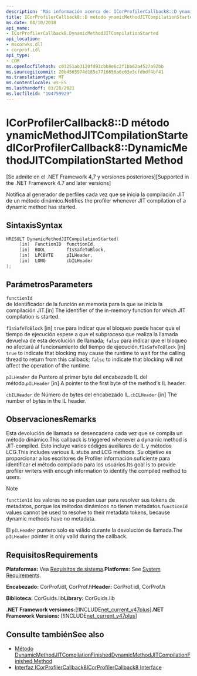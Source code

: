 ```yaml
---
description: 'Más información acerca de: ICorProfilerCallback8::D ynamicMethodJITCompilationStarted (método)'
title: ICorProfilerCallback8::D método ynamicMethodJITCompilationStarted
ms.date: 04/10/2018
api_name:
- ICorProfilerCallback8.DynamicMethodJITCompilationStarted
api_location:
- mscorwks.dll
- corprof.idl
api_type:
- COM
ms.openlocfilehash: c03251ab3120fd93cbb8e6c2f1bb62a4527a92bb
ms.sourcegitcommit: 20b4565974d185c7716656a6c63e3cfdbdf4bf41
ms.translationtype: MT
ms.contentlocale: es-ES
ms.lasthandoff: 03/20/2021
ms.locfileid: "104759929"
---
```

# <a name="icorprofilercallback8dynamicmethodjitcompilationstarted-method"></a><span data-ttu-id="611b0-103">ICorProfilerCallback8::D método ynamicMethodJITCompilationStarted</span><span class="sxs-lookup"><span data-stu-id="611b0-103">ICorProfilerCallback8::DynamicMethodJITCompilationStarted Method</span></span>

<span data-ttu-id="611b0-104">[Se admite en el .NET Framework 4,7 y versiones posteriores]</span><span class="sxs-lookup"><span data-stu-id="611b0-104">[Supported in the .NET Framework 4.7 and later versions]</span></span>  
  
<span data-ttu-id="611b0-105">Notifica al generador de perfiles cada vez que se inicia la compilación JIT de un método dinámico.</span><span class="sxs-lookup"><span data-stu-id="611b0-105">Notifies the profiler whenever JIT compilation of a dynamic method has started.</span></span>  
  
## <a name="syntax"></a><span data-ttu-id="611b0-106">Sintaxis</span><span class="sxs-lookup"><span data-stu-id="611b0-106">Syntax</span></span>  
  
```cpp  
HRESULT DynamicMethodJITCompilationStarted(  
     [in]  FunctionID  functionId,
     [in]  BOOL        fIsSafeToBlock,
     [in]  LPCBYTE     pILHeader,
     [in]  LONG        cbILHeader
);  
```  
  
## <a name="parameters"></a><span data-ttu-id="611b0-107">Parámetros</span><span class="sxs-lookup"><span data-stu-id="611b0-107">Parameters</span></span>  

`functionId`  
<span data-ttu-id="611b0-108">de Identificador de la función en memoria para la que se inicia la compilación JIT.</span><span class="sxs-lookup"><span data-stu-id="611b0-108">[in] The identifier of the in-memory function for which JIT compilation is started.</span></span>

<span data-ttu-id="611b0-109">`fIsSafeToBlock` [in] `true` para indicar que el bloqueo puede hacer que el tiempo de ejecución espere a que el subproceso que realiza la llamada devuelva de esta devolución de llamada; `false` para indicar que el bloqueo no afectará al funcionamiento del tiempo de ejecución.</span><span class="sxs-lookup"><span data-stu-id="611b0-109">`fIsSafeToBlock` [in] `true` to indicate that blocking may cause the runtime to wait for the calling thread to return from this callback; `false` to indicate that blocking will not affect the operation of the runtime.</span></span>  

<span data-ttu-id="611b0-110">`pILHeader` de Puntero al primer byte del encabezado IL del método.</span><span class="sxs-lookup"><span data-stu-id="611b0-110">`pILHeader` [in] A pointer to the first byte of the method's IL header.</span></span>

<span data-ttu-id="611b0-111">`cbILHeader` de Número de bytes del encabezado IL.</span><span class="sxs-lookup"><span data-stu-id="611b0-111">`cbILHeader` [in] The number of bytes in the IL header.</span></span>

## <a name="remarks"></a><span data-ttu-id="611b0-112">Observaciones</span><span class="sxs-lookup"><span data-stu-id="611b0-112">Remarks</span></span>  

<span data-ttu-id="611b0-113">Esta devolución de llamada se desencadena cada vez que se compila un método dinámico.</span><span class="sxs-lookup"><span data-stu-id="611b0-113">This callback is triggered whenever a dynamic method is JIT-compiled.</span></span> <span data-ttu-id="611b0-114">Esto incluye varios códigos auxiliares de IL y métodos LCG.</span><span class="sxs-lookup"><span data-stu-id="611b0-114">This includes various IL stubs and LCG methods.</span></span> <span data-ttu-id="611b0-115">Su objetivo es proporcionar a los escritores de Profiler información suficiente para identificar el método compilado para los usuarios.</span><span class="sxs-lookup"><span data-stu-id="611b0-115">Its goal is to provide profiler writers with enough information to identify the compiled method to users.</span></span>

> [!NOTE]
> <span data-ttu-id="611b0-116">`functionId` los valores no se pueden usar para resolver sus tokens de metadatos, porque los métodos dinámicos no tienen metadatos.</span><span class="sxs-lookup"><span data-stu-id="611b0-116">`functionId` values cannot be used to resolve to their metadata tokens, because dynamic methods have no metadata.</span></span>

<span data-ttu-id="611b0-117">El `pILHeader` puntero solo es válido durante la devolución de llamada.</span><span class="sxs-lookup"><span data-stu-id="611b0-117">The `pILHeader` pointer is only valid during the callback.</span></span>

## <a name="requirements"></a><span data-ttu-id="611b0-118">Requisitos</span><span class="sxs-lookup"><span data-stu-id="611b0-118">Requirements</span></span>  

 <span data-ttu-id="611b0-119">**Plataformas:** Vea [Requisitos de sistema](../../get-started/system-requirements.md).</span><span class="sxs-lookup"><span data-stu-id="611b0-119">**Platforms:** See [System Requirements](../../get-started/system-requirements.md).</span></span>  
  
 <span data-ttu-id="611b0-120">**Encabezado:** CorProf.idl, CorProf.h</span><span class="sxs-lookup"><span data-stu-id="611b0-120">**Header:** CorProf.idl, CorProf.h</span></span>  
  
 <span data-ttu-id="611b0-121">**Biblioteca:** CorGuids.lib</span><span class="sxs-lookup"><span data-stu-id="611b0-121">**Library:** CorGuids.lib</span></span>  
  
 <span data-ttu-id="611b0-122">**.NET Framework versiones:**[!INCLUDE[net_current_v47plus](../../../../includes/net-current-v47plus.md)]</span><span class="sxs-lookup"><span data-stu-id="611b0-122">**.NET Framework Versions:** [!INCLUDE[net_current_v47plus](../../../../includes/net-current-v47plus.md)]</span></span>  
  
## <a name="see-also"></a><span data-ttu-id="611b0-123">Consulte también</span><span class="sxs-lookup"><span data-stu-id="611b0-123">See also</span></span>

- [<span data-ttu-id="611b0-124">Método DynamicMethodJITCompilationFinished</span><span class="sxs-lookup"><span data-stu-id="611b0-124">DynamicMethodJITCompilationFinished Method</span></span>](icorprofilercallback8-dynamicmethodjitcompilationfinished-method.md)
- [<span data-ttu-id="611b0-125">Interfaz ICorProfilerCallback8</span><span class="sxs-lookup"><span data-stu-id="611b0-125">ICorProfilerCallback8 Interface</span></span>](icorprofilercallback8-interface.md)
